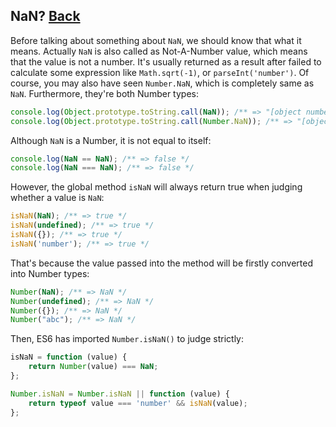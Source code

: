 ## NaN? [Back](./../underscore.md)

Before talking about something about `NaN`, we should know that what it means. Actually `NaN` is also called as Not-A-Number value, which means that the value is not a number. It's usually returned as a result after failed to calculate some expression like `Math.sqrt(-1)`, or `parseInt('number')`. Of course, you may also have seen `Number.NaN`, which is completely same as `NaN`. Furthermore, they're both Number types:

```js
console.log(Object.prototype.toString.call(NaN)); /** => "[object number]" */
console.log(Object.prototype.toString.call(Number.NaN)); /** => "[object number]" */
```

Although `NaN` is a Number, it is not equal to itself:

```js
console.log(NaN == NaN); /** => false */
console.log(NaN === NaN); /** => false */
```

However, the global method `isNaN` will always return true when judging whether a value is `NaN`:

```js
isNaN(NaN); /** => true */
isNaN(undefined); /** => true */
isNaN({}); /** => true */
isNaN('number'); /** => true */
```

That's because the value passed into the method will be firstly converted into Number types:

```js
Number(NaN); /** => NaN */
Number(undefined); /** => NaN */
Number({}); /** => NaN */
Number("abc"); /** => NaN */
```

Then, ES6 has imported `Number.isNaN()` to judge strictly:

```js
isNaN = function (value) {
    return Number(value) === NaN;
};

Number.isNaN = Number.isNaN || function (value) {
    return typeof value === 'number' && isNaN(value);
};
```
